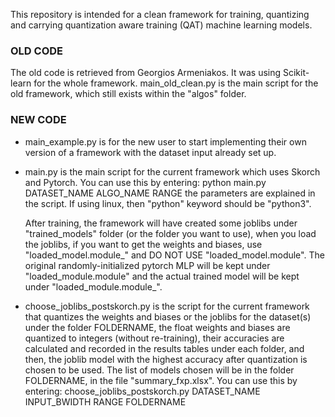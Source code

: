 This repository is intended for a clean framework for training, quantizing and carrying quantization aware training (QAT) machine learning models.

### OLD CODE
The old code is retrieved from Georgios Armeniakos. It was using Scikit-learn for the whole framework.
main_old_clean.py is the main script for the old framework, which still exists within the "algos" folder.

### NEW CODE
- main_example.py is for the new user to start implementing their own version of a framework with the dataset input already set up.

- main.py is the main script for the current framework which uses Skorch and Pytorch. You can use this by entering:
python main.py DATASET_NAME ALGO_NAME RANGE
the parameters are explained in the script. If using linux, then "python" keyword should be "python3".

  After training, the framework will have created some joblibs under "trained_models" folder (or the folder you want to use), 
    when you load the joblibs, if you want to get the weights and biases, use "loaded_model.module_" 
    and DO NOT USE "loaded_model.module". The original randomly-initialized pytorch MLP will be kept under "loaded_module.module" 
    and the actual trained model will be kept under "loaded_module.module_".

- choose_joblibs_postskorch.py is the script for the current framework that quantizes the weights and biases or the joblibs for the dataset(s) under the folder FOLDERNAME, the float weights and biases are quantized to integers (without re-training), their accuracies are calculated and recorded in the results tables under each folder, and then, the joblib model with the highest accuracy after quantization is chosen to be used. The list of models chosen will be in the folder FOLDERNAME, in the file "summary_fxp.xlsx". You can use this by entering:
choose_joblibs_postskorch.py DATASET_NAME INPUT_BWIDTH RANGE FOLDERNAME

